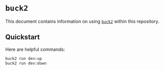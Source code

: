 # `buck2`

This document contains information on using [`buck2`](https://github.com/facebook/buck2) within this repository.

## Quickstart

Here are helpful commands:

```bash
buck2 run dev:up
buck2 run dev:down
```
